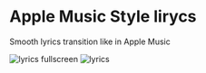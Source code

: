 # Apple Music Style lirycs
Smooth lyrics transition like in Apple Music


![lyrics fullscreen](https://user-images.githubusercontent.com/101460787/178795332-9b5cdaf7-a980-490c-be4f-aaaf20b18e18.jpg)
![lyrics](https://user-images.githubusercontent.com/101460787/178795324-d6254963-ecf3-4a1b-b699-bed903a36772.jpg)
